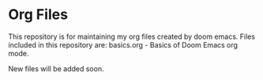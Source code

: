 # Org Files
This repository is for maintaining my org files created by doom emacs. 
Files included in this repository are:
basics.org - Basics of Doom Emacs org mode. 

New files will be added soon. 

